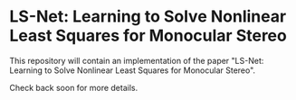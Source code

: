 # LS-Net: Learning to Solve Nonlinear Least Squares for Monocular Stereo

This repository will contain an implementation of the paper "LS-Net: Learning to Solve Nonlinear Least Squares for Monocular Stereo".

Check back soon for more details.
